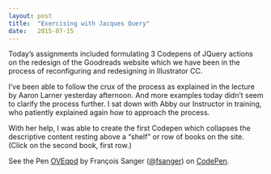 ```yaml
---
layout: post
title:  "Exercising with Jacques Query"
date:   2015-07-15
---
```


Today’s assignments included formulating 3 Codepens of JQuery actions on the redesign of the Goodreads website which we have been in the process of reconfiguring and redesigning in Illustrator CC. 

I’ve been able to follow the crux of the process as explained in the lecture by Aaron Larner yesterday afternoon. And more examples today didn’t seem to clarify the process further. I sat down with Abby our Instructor in training, who patiently explained again how to approach the process.

With her help, I was able to create the first  Codepen which collapses the descriptive content resting above a “shelf” or row of books on the site. 
(Click on the second book, first row.)

<p data-height="570" data-theme-id="0" data-slug-hash="OVEqpd" data-default-tab="result" data-user="fsanger" class='codepen'>See the Pen <a href='http://codepen.io/fsanger/pen/OVEqpd/'>OVEqpd</a> by François Sanger (<a href='http://codepen.io/fsanger'>@fsanger</a>) on <a href='http://codepen.io'>CodePen</a>.</p>
<script async src="//assets.codepen.io/assets/embed/ei.js"></script>